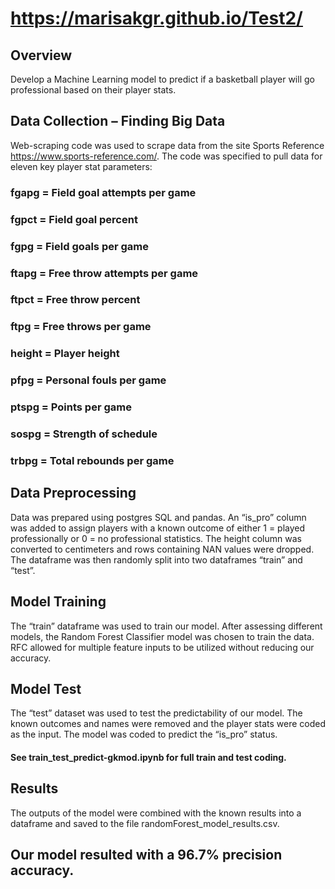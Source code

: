 # https://marisakgr.github.io/Test2/

## Overview
Develop a Machine Learning model to predict if a basketball player will go professional based on their player stats.
## Data Collection – Finding Big Data
Web-scraping code was used to scrape data from the site Sports Reference https://www.sports-reference.com/.  The code was specified to pull data for eleven key player stat parameters: 
###   fgapg = Field goal attempts per game
###   fgpct = Field goal percent
###   fgpg = Field goals per game
###   ftapg = Free throw attempts per game
###   ftpct = Free throw percent
###   ftpg = Free throws per game
###   height = Player height
###   pfpg = Personal fouls per game
###   ptspg = Points per game
###   sospg = Strength of schedule
###   trbpg = Total rebounds per game

## Data Preprocessing
Data was prepared using postgres SQL and pandas.  An “is_pro” column was added to assign players with a known outcome of either 1 = played professionally or 0 = no professional statistics.  The height column was converted to centimeters and rows containing NAN values were dropped.  The dataframe was then randomly split into two dataframes “train” and “test”.

## Model Training
The “train” dataframe was used to train our model.  After assessing different models, the Random Forest Classifier model was chosen to train the data.  RFC allowed for multiple feature inputs to be utilized without reducing our accuracy.

## Model Test
The “test” dataset was used to test the predictability of our model.  The known outcomes and names were removed and the player stats were coded as the input.  The model was coded to predict the “is_pro” status.
#### See train_test_predict-gkmod.ipynb for full train and test coding.

## Results
The outputs of the model were combined with the known results into a dataframe and saved to the file randomForest_model_results.csv.
## Our model resulted with a 96.7% precision accuracy.
